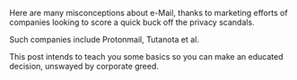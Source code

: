 Here are many misconceptions about e-Mail, thanks to marketing efforts of companies looking to score a quick buck off the privacy scandals. 

Such companies include Protonmail, Tutanota et al. 

This post intends to teach you some basics so you can make an educated decision, unswayed by corporate greed.
